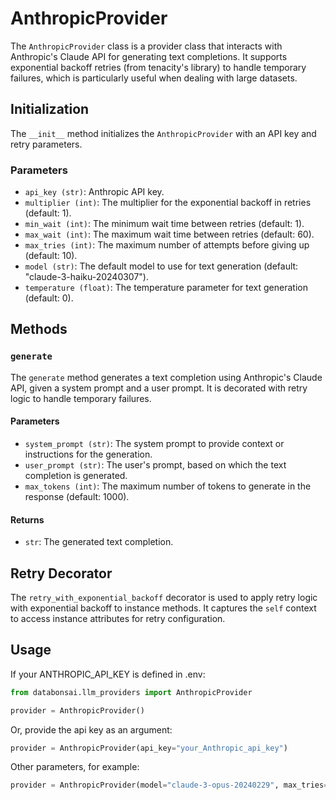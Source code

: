 # AnthropicProvider

The `AnthropicProvider` class is a provider class that interacts with
Anthropic's Claude API for generating text completions. It supports exponential
backoff retries (from tenacity's library) to handle temporary failures, which is
particularly useful when dealing with large datasets.

## Initialization

The `__init__` method initializes the `AnthropicProvider` with an API key and
retry parameters.

### Parameters

-   `api_key (str)`: Anthropic API key.
-   `multiplier (int)`: The multiplier for the exponential backoff in retries
    (default: 1).
-   `min_wait (int)`: The minimum wait time between retries (default: 1).
-   `max_wait (int)`: The maximum wait time between retries (default: 60).
-   `max_tries (int)`: The maximum number of attempts before giving up (default:
    10).
-   `model (str)`: The default model to use for text generation (default:
    "claude-3-haiku-20240307").
-   `temperature (float)`: The temperature parameter for text generation
    (default: 0).

## Methods

### `generate`

The `generate` method generates a text completion using Anthropic's Claude API,
given a system prompt and a user prompt. It is decorated with retry logic to
handle temporary failures.

#### Parameters

-   `system_prompt (str)`: The system prompt to provide context or instructions
    for the generation.
-   `user_prompt (str)`: The user's prompt, based on which the text completion
    is generated.
-   `max_tokens (int)`: The maximum number of tokens to generate in the response
    (default: 1000).

#### Returns

-   `str`: The generated text completion.

## Retry Decorator

The `retry_with_exponential_backoff` decorator is used to apply retry logic with
exponential backoff to instance methods. It captures the `self` context to
access instance attributes for retry configuration.

## Usage

If your ANTHROPIC_API_KEY is defined in .env:

```python
from databonsai.llm_providers import AnthropicProvider

provider = AnthropicProvider()
```

Or, provide the api key as an argument:

```python
provider = AnthropicProvider(api_key="your_Anthropic_api_key")
```

Other parameters, for example:

```python
provider = AnthropicProvider(model="claude-3-opus-20240229", max_tries=5, max_wait=120)
```
